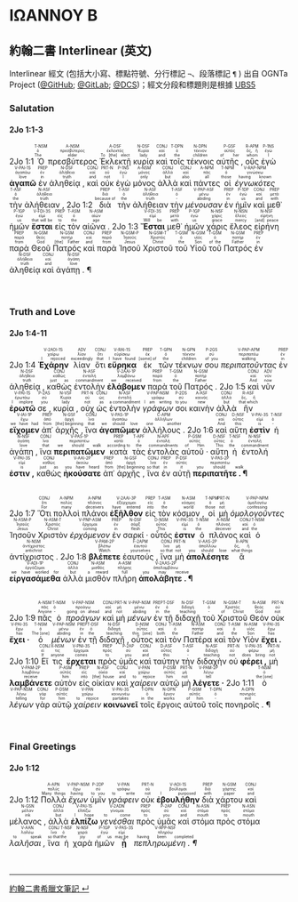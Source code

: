 # ΙΩΑΝΝΟΥ Β

## 約翰二書 Interlinear (英文)
Interlinear 經文 (包括大小寫、標點符號、分行標記 `¬`、段落標記 `¶` ) 出自 OGNTa Project ([@GitHub](https://github.com/Andley/OGNTa); [@GitLab](https://gitlab.com/Andley/ognta); [@DCS](https://git.door43.org/Andley/OGNTa))；經文分段和標題則是根據 [UBS5](https://www.academic-bible.com/en/online-bibles/greek-new-testament-ubs5/read-the-bible-text/bibel/text/lesen/stelle/73/10001/19999/ch/8feb828f46a4c65384fe9aebf6d55ebe/)


### Salutation 
#### 2Jo 1:1-3
<rt>2Jo 1:1</rt> <RUBY><ruby><ruby>Ὁ<rt>The</rt></ruby><rt>ὁ</rt></ruby><rt>T-NSM</rt></RUBY> <RUBY><ruby><ruby>πρεσβύτερος<rt>elder</rt></ruby><rt>πρεσβύτερος</rt></ruby><rt>A-NSM</rt></RUBY> <RUBY><ruby><ruby>Ἐκλεκτῇ<rt>To [the] elect</rt></ruby><rt>ἐκλεκτός</rt></ruby><rt>A-DSF</rt></RUBY> <RUBY><ruby><ruby>κυρίᾳ<rt>lady</rt></ruby><rt>Κυρία</rt></ruby><rt>N-DSF</rt></RUBY> <RUBY><ruby><ruby>καὶ<rt>and</rt></ruby><rt>καί</rt></ruby><rt>CONJ</rt></RUBY> <RUBY><ruby><ruby>τοῖς<rt>the</rt></ruby><rt>ὁ</rt></ruby><rt>T-DPN</rt></RUBY> <RUBY><ruby><ruby>τέκνοις<rt>children</rt></ruby><rt>τέκνον</rt></ruby><rt>N-DPN</rt></RUBY> <RUBY><ruby><ruby>αὐτῆς ,<rt>of her</rt></ruby><rt>αὐτός</rt></ruby><rt>P-GSF</rt></RUBY> <RUBY><ruby><ruby>οὓς<rt>whom</rt></ruby><rt>ὅς, ἥ</rt></ruby><rt>R-APM</rt></RUBY> <RUBY><ruby><ruby>ἐγὼ<rt>I</rt></ruby><rt>ἐγώ</rt></ruby><rt>P-1NS</rt></RUBY> <RUBY><ruby><ruby><strong>ἀγαπῶ</strong><rt>love</rt></ruby><rt>ἀγαπάω</rt></ruby><rt>V-PAI-1S</rt></RUBY> <RUBY><ruby><ruby>ἐν<rt>in</rt></ruby><rt>ἐν</rt></ruby><rt>PREP</rt></RUBY> <RUBY><ruby><ruby>ἀληθείᾳ ,<rt>truth</rt></ruby><rt>ἀλήθεια</rt></ruby><rt>N-DSF</rt></RUBY> <RUBY><ruby><ruby>καὶ<rt>and</rt></ruby><rt>καί</rt></ruby><rt>CONJ</rt></RUBY> <RUBY><ruby><ruby>οὐκ<rt>not</rt></ruby><rt>οὐ</rt></ruby><rt>PRT-N</rt></RUBY> <RUBY><ruby><ruby>ἐγὼ<rt>I</rt></ruby><rt>ἐγώ</rt></ruby><rt>P-1NS</rt></RUBY> <RUBY><ruby><ruby>μόνος<rt>only</rt></ruby><rt>μόνος</rt></ruby><rt>A-NSM</rt></RUBY> <RUBY><ruby><ruby>ἀλλὰ<rt>but</rt></ruby><rt>ἀλλά</rt></ruby><rt>CONJ</rt></RUBY> <RUBY><ruby><ruby>καὶ<rt>also</rt></ruby><rt>καί</rt></ruby><rt>CONJ</rt></RUBY> <RUBY><ruby><ruby>πάντες<rt>all</rt></ruby><rt>πᾶς</rt></ruby><rt>A-NPM</rt></RUBY> <RUBY><ruby><ruby>οἱ<rt>those</rt></ruby><rt>ὁ</rt></ruby><rt>T-NPM</rt></RUBY> <RUBY><ruby><ruby><em>ἐγνωκότες</em><rt>having known</rt></ruby><rt>γινώσκω</rt></ruby><rt>V-RAP-NPM</rt></RUBY> <RUBY><ruby><ruby>τὴν<rt>the</rt></ruby><rt>ὁ</rt></ruby><rt>T-ASF</rt></RUBY> <RUBY><ruby><ruby>ἀλήθειαν ,<rt>truth</rt></ruby><rt>ἀλήθεια</rt></ruby><rt>N-ASF</rt></RUBY> <rt>2Jo 1:2</rt> <RUBY><ruby><ruby>διὰ<rt>because of</rt></ruby><rt>διά</rt></ruby><rt>PREP</rt></RUBY> <RUBY><ruby><ruby>τὴν<rt>the</rt></ruby><rt>ὁ</rt></ruby><rt>T-ASF</rt></RUBY> <RUBY><ruby><ruby>ἀλήθειαν<rt>truth</rt></ruby><rt>ἀλήθεια</rt></ruby><rt>N-ASF</rt></RUBY> <RUBY><ruby><ruby>τὴν<rt>-</rt></ruby><rt>ὁ</rt></ruby><rt>T-ASF</rt></RUBY> <RUBY><ruby><ruby><em>μένουσαν</em><rt>abiding</rt></ruby><rt>μένω</rt></ruby><rt>V-PAP-ASF</rt></RUBY> <RUBY><ruby><ruby>ἐν<rt>in</rt></ruby><rt>ἐν</rt></ruby><rt>PREP</rt></RUBY> <RUBY><ruby><ruby>ἡμῖν<rt>us</rt></ruby><rt>ἐγώ</rt></ruby><rt>P-1DP</rt></RUBY> <RUBY><ruby><ruby>καὶ<rt>and</rt></ruby><rt>καί</rt></ruby><rt>CONJ</rt></RUBY> <RUBY><ruby><ruby>μεθ᾽<rt>with</rt></ruby><rt>μετά</rt></ruby><rt>PREP</rt></RUBY> <RUBY><ruby><ruby>ἡμῶν<rt>us</rt></ruby><rt>ἐγώ</rt></ruby><rt>P-1GP</rt></RUBY> <RUBY><ruby><ruby><strong>ἔσται</strong><rt>that will be</rt></ruby><rt>εἰμί</rt></ruby><rt>V-FDI-3S</rt></RUBY> <RUBY><ruby><ruby>εἰς<rt>to</rt></ruby><rt>εἰς</rt></ruby><rt>PREP</rt></RUBY> <RUBY><ruby><ruby>τὸν<rt>the</rt></ruby><rt>ὁ</rt></ruby><rt>T-ASM</rt></RUBY> <RUBY><ruby><ruby>αἰῶνα .<rt>age</rt></ruby><rt>αἰών</rt></ruby><rt>N-ASM</rt></RUBY> <rt>2Jo 1:3</rt> <RUBY><ruby><ruby><strong>Ἔσται</strong><rt>Will be</rt></ruby><rt>εἰμί</rt></ruby><rt>V-FDI-3S</rt></RUBY> <RUBY><ruby><ruby>μεθ᾽<rt>with</rt></ruby><rt>μετά</rt></ruby><rt>PREP</rt></RUBY> <RUBY><ruby><ruby>ἡμῶν<rt>us</rt></ruby><rt>ἐγώ</rt></ruby><rt>P-1GP</rt></RUBY> <RUBY><ruby><ruby>χάρις<rt>grace</rt></ruby><rt>χάρις</rt></ruby><rt>N-NSF</rt></RUBY> <RUBY><ruby><ruby>ἔλεος<rt>mercy</rt></ruby><rt>ἔλεος</rt></ruby><rt>N-NSN</rt></RUBY> <RUBY><ruby><ruby>εἰρήνη<rt>[and] peace</rt></ruby><rt>εἰρήνη</rt></ruby><rt>N-NSF</rt></RUBY> <RUBY><ruby><ruby>παρὰ<rt>from</rt></ruby><rt>παρά</rt></ruby><rt>PREP</rt></RUBY> <RUBY><ruby><ruby>Θεοῦ<rt>God</rt></ruby><rt>θεός</rt></ruby><rt>N-GSM</rt></RUBY> <RUBY><ruby><ruby>Πατρός<rt>[the] Father</rt></ruby><rt>πατήρ</rt></ruby><rt>N-GSM</rt></RUBY> <RUBY><ruby><ruby>καὶ<rt>and</rt></ruby><rt>καί</rt></ruby><rt>CONJ</rt></RUBY> <RUBY><ruby><ruby>παρὰ<rt>from</rt></ruby><rt>παρά</rt></ruby><rt>PREP</rt></RUBY> <RUBY><ruby><ruby>Ἰησοῦ<rt>Jesus</rt></ruby><rt>Ἰησοῦς</rt></ruby><rt>N-GSM-P</rt></RUBY> <RUBY><ruby><ruby>Χριστοῦ<rt>Christ</rt></ruby><rt>Χριστός</rt></ruby><rt>N-GSM-T</rt></RUBY> <RUBY><ruby><ruby>τοῦ<rt>the</rt></ruby><rt>ὁ</rt></ruby><rt>T-GSM</rt></RUBY> <RUBY><ruby><ruby>Υἱοῦ<rt>Son</rt></ruby><rt>υἱός</rt></ruby><rt>N-GSM</rt></RUBY> <RUBY><ruby><ruby>τοῦ<rt>of the</rt></ruby><rt>ὁ</rt></ruby><rt>T-GSM</rt></RUBY> <RUBY><ruby><ruby>Πατρός<rt>Father</rt></ruby><rt>πατήρ</rt></ruby><rt>N-GSM</rt></RUBY> <RUBY><ruby><ruby>ἐν<rt>in</rt></ruby><rt>ἐν</rt></ruby><rt>PREP</rt></RUBY> <RUBY><ruby><ruby>ἀληθείᾳ<rt>truth</rt></ruby><rt>ἀλήθεια</rt></ruby><rt>N-DSF</rt></RUBY> <RUBY><ruby><ruby>καὶ<rt>and</rt></ruby><rt>καί</rt></ruby><rt>CONJ</rt></RUBY> <RUBY><ruby><ruby>ἀγάπῃ . ¶<rt>love</rt></ruby><rt>ἀγάπη</rt></ruby><rt>N-DSF</rt></RUBY><br><br><br> 
### Truth and Love 
#### 2Jo 1:4-11
<rt>2Jo 1:4</rt> <RUBY><ruby><ruby><strong>Ἐχάρην</strong><rt>I rejoiced</rt></ruby><rt>χαίρω</rt></ruby><rt>V-2AOI-1S</rt></RUBY> <RUBY><ruby><ruby>λίαν<rt>exceedingly</rt></ruby><rt>λίαν</rt></ruby><rt>ADV</rt></RUBY> <RUBY><ruby><ruby>ὅτι<rt>that</rt></ruby><rt>ὅτι</rt></ruby><rt>CONJ</rt></RUBY> <RUBY><ruby><ruby><strong>εὕρηκα</strong><rt>I have found</rt></ruby><rt>εὑρίσκω</rt></ruby><rt>V-RAI-1S</rt></RUBY> <RUBY><ruby><ruby>ἐκ<rt>[some] of</rt></ruby><rt>ἐκ</rt></ruby><rt>PREP</rt></RUBY> <RUBY><ruby><ruby>τῶν<rt>the</rt></ruby><rt>ὁ</rt></ruby><rt>T-GPN</rt></RUBY> <RUBY><ruby><ruby>τέκνων<rt>children</rt></ruby><rt>τέκνον</rt></ruby><rt>N-GPN</rt></RUBY> <RUBY><ruby><ruby>σου<rt>of you</rt></ruby><rt>σύ</rt></ruby><rt>P-2GS</rt></RUBY> <RUBY><ruby><ruby><em>περιπατοῦντας</em><rt>walking</rt></ruby><rt>περιπατέω</rt></ruby><rt>V-PAP-APM</rt></RUBY> <RUBY><ruby><ruby>ἐν<rt>in</rt></ruby><rt>ἐν</rt></ruby><rt>PREP</rt></RUBY> <RUBY><ruby><ruby>ἀληθείᾳ ,<rt>truth</rt></ruby><rt>ἀλήθεια</rt></ruby><rt>N-DSF</rt></RUBY> <RUBY><ruby><ruby>καθὼς<rt>just as</rt></ruby><rt>καθώς</rt></ruby><rt>CONJ</rt></RUBY> <RUBY><ruby><ruby>ἐντολὴν<rt>commandment</rt></ruby><rt>ἐντολή</rt></ruby><rt>N-ASF</rt></RUBY> <RUBY><ruby><ruby><strong>ἐλάβομεν</strong><rt>we received</rt></ruby><rt>λαμβάνω</rt></ruby><rt>V-2AAI-1P</rt></RUBY> <RUBY><ruby><ruby>παρὰ<rt>from</rt></ruby><rt>παρά</rt></ruby><rt>PREP</rt></RUBY> <RUBY><ruby><ruby>τοῦ<rt>the</rt></ruby><rt>ὁ</rt></ruby><rt>T-GSM</rt></RUBY> <RUBY><ruby><ruby>Πατρός .<rt>Father</rt></ruby><rt>πατήρ</rt></ruby><rt>N-GSM</rt></RUBY> <rt>2Jo 1:5</rt> <RUBY><ruby><ruby>καὶ<rt>And</rt></ruby><rt>καί</rt></ruby><rt>CONJ</rt></RUBY> <RUBY><ruby><ruby>νῦν<rt>now</rt></ruby><rt>νῦν</rt></ruby><rt>ADV</rt></RUBY> <RUBY><ruby><ruby><strong>ἐρωτῶ</strong><rt>I implore</rt></ruby><rt>ἐρωτάω</rt></ruby><rt>V-PAI-1S</rt></RUBY> <RUBY><ruby><ruby>σε ,<rt>you</rt></ruby><rt>σύ</rt></ruby><rt>P-2AS</rt></RUBY> <RUBY><ruby><ruby>κυρία ,<rt>lady</rt></ruby><rt>Κυρία</rt></ruby><rt>N-VSF</rt></RUBY> <RUBY><ruby><ruby>οὐχ<rt>not</rt></ruby><rt>οὐ</rt></ruby><rt>PRT-N</rt></RUBY> <RUBY><ruby><ruby>ὡς<rt>as</rt></ruby><rt>ὡς</rt></ruby><rt>CONJ</rt></RUBY> <RUBY><ruby><ruby>ἐντολὴν<rt>a commandment</rt></ruby><rt>ἐντολή</rt></ruby><rt>N-ASF</rt></RUBY> <RUBY><ruby><ruby><em>γράφων</em><rt>I am writing</rt></ruby><rt>γράφω</rt></ruby><rt>V-PAP-NSM</rt></RUBY> <RUBY><ruby><ruby>σοι<rt>to you</rt></ruby><rt>σύ</rt></ruby><rt>P-2DS</rt></RUBY> <RUBY><ruby><ruby>καινὴν<rt>new</rt></ruby><rt>καινός</rt></ruby><rt>A-ASF</rt></RUBY> <RUBY><ruby><ruby>ἀλλὰ<rt>but</rt></ruby><rt>ἀλλά</rt></ruby><rt>CONJ</rt></RUBY> <RUBY><ruby><ruby>ἣν<rt>that which</rt></ruby><rt>ὅς, ἥ</rt></ruby><rt>R-ASF</rt></RUBY> <RUBY><ruby><ruby><strong>εἴχομεν</strong><rt>we have had</rt></ruby><rt>ἔχω</rt></ruby><rt>V-IAI-1P</rt></RUBY> <RUBY><ruby><ruby>ἀπ᾽<rt>from</rt></ruby><rt>ἀπό</rt></ruby><rt>PREP</rt></RUBY> <RUBY><ruby><ruby>ἀρχῆς ,<rt>[the] beginning</rt></ruby><rt>ἀρχή</rt></ruby><rt>N-GSF</rt></RUBY> <RUBY><ruby><ruby>ἵνα<rt>that</rt></ruby><rt>ἵνα</rt></ruby><rt>CONJ</rt></RUBY> <RUBY><ruby><ruby><strong>ἀγαπῶμεν</strong><rt>we should love</rt></ruby><rt>ἀγαπάω</rt></ruby><rt>V-PAS-1P</rt></RUBY> <RUBY><ruby><ruby>ἀλλήλους .<rt>one another</rt></ruby><rt>ἀλλήλων</rt></ruby><rt>C-APM</rt></RUBY> <rt>2Jo 1:6</rt> <RUBY><ruby><ruby>καὶ<rt>And</rt></ruby><rt>καί</rt></ruby><rt>CONJ</rt></RUBY> <RUBY><ruby><ruby>αὕτη<rt>this</rt></ruby><rt>οὗτος</rt></ruby><rt>D-NSF</rt></RUBY> <RUBY><ruby><ruby><strong>ἐστὶν</strong><rt>is</rt></ruby><rt>εἰμί</rt></ruby><rt>V-PAI-3S</rt></RUBY> <RUBY><ruby><ruby>ἡ<rt>-</rt></ruby><rt>ὁ</rt></ruby><rt>T-NSF</rt></RUBY> <RUBY><ruby><ruby>ἀγάπη ,<rt>love</rt></ruby><rt>ἀγάπη</rt></ruby><rt>N-NSF</rt></RUBY> <RUBY><ruby><ruby>ἵνα<rt>that</rt></ruby><rt>ἵνα</rt></ruby><rt>CONJ</rt></RUBY> <RUBY><ruby><ruby><strong>περιπατῶμεν</strong><rt>we should walk</rt></ruby><rt>περιπατέω</rt></ruby><rt>V-PAS-1P</rt></RUBY> <RUBY><ruby><ruby>κατὰ<rt>according to</rt></ruby><rt>κατά</rt></ruby><rt>PREP</rt></RUBY> <RUBY><ruby><ruby>τὰς<rt>the</rt></ruby><rt>ὁ</rt></ruby><rt>T-APF</rt></RUBY> <RUBY><ruby><ruby>ἐντολὰς<rt>commandments</rt></ruby><rt>ἐντολή</rt></ruby><rt>N-APF</rt></RUBY> <RUBY><ruby><ruby>αὐτοῦ ·<rt>of Him</rt></ruby><rt>αὐτός</rt></ruby><rt>P-GSM</rt></RUBY> <RUBY><ruby><ruby>αὕτη<rt>This</rt></ruby><rt>οὗτος</rt></ruby><rt>D-NSF</rt></RUBY> <RUBY><ruby><ruby>ἡ<rt>the</rt></ruby><rt>ὁ</rt></ruby><rt>T-NSF</rt></RUBY> <RUBY><ruby><ruby>ἐντολή<rt>commandment</rt></ruby><rt>ἐντολή</rt></ruby><rt>N-NSF</rt></RUBY> <RUBY><ruby><ruby><strong>ἐστιν ,</strong><rt>is</rt></ruby><rt>εἰμί</rt></ruby><rt>V-PAI-3S</rt></RUBY> <RUBY><ruby><ruby>καθὼς<rt>just as</rt></ruby><rt>καθώς</rt></ruby><rt>CONJ</rt></RUBY> <RUBY><ruby><ruby><strong>ἠκούσατε</strong><rt>you have heard</rt></ruby><rt>ἀκούω</rt></ruby><rt>V-AAI-2P</rt></RUBY> <RUBY><ruby><ruby>ἀπ᾽<rt>from</rt></ruby><rt>ἀπό</rt></ruby><rt>PREP</rt></RUBY> <RUBY><ruby><ruby>ἀρχῆς ,<rt>[the] beginning</rt></ruby><rt>ἀρχή</rt></ruby><rt>N-GSF</rt></RUBY> <RUBY><ruby><ruby>ἵνα<rt>so that</rt></ruby><rt>ἵνα</rt></ruby><rt>CONJ</rt></RUBY> <RUBY><ruby><ruby>ἐν<rt>in</rt></ruby><rt>ἐν</rt></ruby><rt>PREP</rt></RUBY> <RUBY><ruby><ruby>αὐτῇ<rt>it</rt></ruby><rt>αὐτός</rt></ruby><rt>P-DSF</rt></RUBY> <RUBY><ruby><ruby><strong>περιπατῆτε . ¶</strong><rt>you should walk</rt></ruby><rt>περιπατέω</rt></ruby><rt>V-PAS-2P</rt></RUBY><br><br><br> <rt>2Jo 1:7</rt> <RUBY><ruby><ruby>Ὅτι<rt>For</rt></ruby><rt>ὅτι</rt></ruby><rt>CONJ</rt></RUBY> <RUBY><ruby><ruby>πολλοὶ<rt>many</rt></ruby><rt>πολύς</rt></ruby><rt>A-NPM</rt></RUBY> <RUBY><ruby><ruby>πλάνοι<rt>deceivers</rt></ruby><rt>πλάνος</rt></ruby><rt>A-NPM</rt></RUBY> <RUBY><ruby><ruby><strong>ἐξῆλθον</strong><rt>have entered</rt></ruby><rt>ἐξέρχομαι</rt></ruby><rt>V-2AAI-3P</rt></RUBY> <RUBY><ruby><ruby>εἰς<rt>into</rt></ruby><rt>εἰς</rt></ruby><rt>PREP</rt></RUBY> <RUBY><ruby><ruby>τὸν<rt>the</rt></ruby><rt>ὁ</rt></ruby><rt>T-ASM</rt></RUBY> <RUBY><ruby><ruby>κόσμον ,<rt>world</rt></ruby><rt>κόσμος</rt></ruby><rt>N-ASM</rt></RUBY> <RUBY><ruby><ruby>οἱ<rt>those</rt></ruby><rt>ὁ</rt></ruby><rt>T-NPM</rt></RUBY> <RUBY><ruby><ruby>μὴ<rt>not</rt></ruby><rt>μή</rt></ruby><rt>PRT-N</rt></RUBY> <RUBY><ruby><ruby><em>ὁμολογοῦντες</em><rt>confessing</rt></ruby><rt>ὁμολογέω</rt></ruby><rt>V-PAP-NPM</rt></RUBY> <RUBY><ruby><ruby>Ἰησοῦν<rt>Jesus</rt></ruby><rt>Ἰησοῦς</rt></ruby><rt>N-ASM-P</rt></RUBY> <RUBY><ruby><ruby>Χριστὸν<rt>Christ</rt></ruby><rt>Χριστός</rt></ruby><rt>N-ASM-T</rt></RUBY> <RUBY><ruby><ruby><em>ἐρχόμενον</em><rt>coming</rt></ruby><rt>ἔρχομαι</rt></ruby><rt>V-PNP-ASM</rt></RUBY> <RUBY><ruby><ruby>ἐν<rt>in</rt></ruby><rt>ἐν</rt></ruby><rt>PREP</rt></RUBY> <RUBY><ruby><ruby>σαρκί ·<rt>flesh</rt></ruby><rt>σάρξ</rt></ruby><rt>N-DSF</rt></RUBY> <RUBY><ruby><ruby>οὗτός<rt>This</rt></ruby><rt>οὗτος</rt></ruby><rt>D-NSM</rt></RUBY> <RUBY><ruby><ruby><strong>ἐστιν</strong><rt>is</rt></ruby><rt>εἰμί</rt></ruby><rt>V-PAI-3S</rt></RUBY> <RUBY><ruby><ruby>ὁ<rt>the</rt></ruby><rt>ὁ</rt></ruby><rt>T-NSM</rt></RUBY> <RUBY><ruby><ruby>πλάνος<rt>deceiver</rt></ruby><rt>πλάνος</rt></ruby><rt>A-NSM</rt></RUBY> <RUBY><ruby><ruby>καὶ<rt>and</rt></ruby><rt>καί</rt></ruby><rt>CONJ</rt></RUBY> <RUBY><ruby><ruby>ὁ<rt>the</rt></ruby><rt>ὁ</rt></ruby><rt>T-NSM</rt></RUBY> <RUBY><ruby><ruby>ἀντίχριστος .<rt>antichrist</rt></ruby><rt>ἀντίχριστος</rt></ruby><rt>N-NSM</rt></RUBY> <rt>2Jo 1:8</rt> <RUBY><ruby><ruby><strong>βλέπετε</strong><rt>Watch</rt></ruby><rt>βλέπω</rt></ruby><rt>V-PAM-2P</rt></RUBY> <RUBY><ruby><ruby>ἑαυτούς ,<rt>yourselves</rt></ruby><rt>ἑαυτοῦ</rt></ruby><rt>F-2APM</rt></RUBY> <RUBY><ruby><ruby>ἵνα<rt>so that</rt></ruby><rt>ἵνα</rt></ruby><rt>CONJ</rt></RUBY> <RUBY><ruby><ruby>μὴ<rt>not</rt></ruby><rt>μή</rt></ruby><rt>PRT-N</rt></RUBY> <RUBY><ruby><ruby><strong>ἀπολέσητε</strong><rt>you should lose</rt></ruby><rt>ἀπολλύω</rt></ruby><rt>V-AAS-2P</rt></RUBY> <RUBY><ruby><ruby>ἃ<rt>what things</rt></ruby><rt>ὅς, ἥ</rt></ruby><rt>R-APN</rt></RUBY> <RUBY><ruby><ruby><strong>εἰργασάμεθα</strong><rt>we have worked for</rt></ruby><rt>ἐργάζομαι</rt></ruby><rt>V-ADI-1P</rt></RUBY> <RUBY><ruby><ruby>ἀλλὰ<rt>but</rt></ruby><rt>ἀλλά</rt></ruby><rt>CONJ</rt></RUBY> <RUBY><ruby><ruby>μισθὸν<rt>a reward</rt></ruby><rt>μισθός</rt></ruby><rt>N-ASM</rt></RUBY> <RUBY><ruby><ruby>πλήρη<rt>full</rt></ruby><rt>πλήρης</rt></ruby><rt>A-ASM</rt></RUBY> <RUBY><ruby><ruby><strong>ἀπολάβητε . ¶</strong><rt>you may receive</rt></ruby><rt>ἀπολαμβάνω</rt></ruby><rt>V-2AAS-2P</rt></RUBY><br><br><br> <rt>2Jo 1:9</rt> <RUBY><ruby><ruby>πᾶς<rt>Anyone</rt></ruby><rt>πᾶς</rt></ruby><rt>A-NSM</rt></RUBY> <RUBY><ruby><ruby>ὁ<rt>-</rt></ruby><rt>ὁ</rt></ruby><rt>T-NSM</rt></RUBY> <RUBY><ruby><ruby><em>προάγων</em><rt>going on ahead</rt></ruby><rt>προάγω</rt></ruby><rt>V-PAP-NSM</rt></RUBY> <RUBY><ruby><ruby>καὶ<rt>and</rt></ruby><rt>καί</rt></ruby><rt>CONJ</rt></RUBY> <RUBY><ruby><ruby>μὴ<rt>not</rt></ruby><rt>μή</rt></ruby><rt>PRT-N</rt></RUBY> <RUBY><ruby><ruby><em>μένων</em><rt>abiding</rt></ruby><rt>μένω</rt></ruby><rt>V-PAP-NSM</rt></RUBY> <RUBY><ruby><ruby>ἐν<rt>in</rt></ruby><rt>ἐν</rt></ruby><rt>PREP</rt></RUBY> <RUBY><ruby><ruby>τῇ<rt>the</rt></ruby><rt>ὁ</rt></ruby><rt>T-DSF</rt></RUBY> <RUBY><ruby><ruby>διδαχῇ<rt>teaching</rt></ruby><rt>διδαχή</rt></ruby><rt>N-DSF</rt></RUBY> <RUBY><ruby><ruby>τοῦ<rt>-</rt></ruby><rt>ὁ</rt></ruby><rt>T-GSM</rt></RUBY> <RUBY><ruby><ruby>Χριστοῦ<rt>of Christ</rt></ruby><rt>Χριστός</rt></ruby><rt>N-GSM-T</rt></RUBY> <RUBY><ruby><ruby>Θεὸν<rt>God</rt></ruby><rt>θεός</rt></ruby><rt>N-ASM</rt></RUBY> <RUBY><ruby><ruby>οὐκ<rt>not</rt></ruby><rt>οὐ</rt></ruby><rt>PRT-N</rt></RUBY> <RUBY><ruby><ruby><strong>ἔχει ·</strong><rt>has</rt></ruby><rt>ἔχω</rt></ruby><rt>V-PAI-3S</rt></RUBY> <RUBY><ruby><ruby>ὁ<rt>The [one]</rt></ruby><rt>ὁ</rt></ruby><rt>T-NSM</rt></RUBY> <RUBY><ruby><ruby><em>μένων</em><rt>abiding</rt></ruby><rt>μένω</rt></ruby><rt>V-PAP-NSM</rt></RUBY> <RUBY><ruby><ruby>ἐν<rt>in</rt></ruby><rt>ἐν</rt></ruby><rt>PREP</rt></RUBY> <RUBY><ruby><ruby>τῇ<rt>the</rt></ruby><rt>ὁ</rt></ruby><rt>T-DSF</rt></RUBY> <RUBY><ruby><ruby>διδαχῇ ,<rt>teaching</rt></ruby><rt>διδαχή</rt></ruby><rt>N-DSF</rt></RUBY> <RUBY><ruby><ruby>οὗτος<rt>this [one]</rt></ruby><rt>οὗτος</rt></ruby><rt>D-NSM</rt></RUBY> <RUBY><ruby><ruby>καὶ<rt>both</rt></ruby><rt>καί</rt></ruby><rt>CONJ</rt></RUBY> <RUBY><ruby><ruby>τὸν<rt>the</rt></ruby><rt>ὁ</rt></ruby><rt>T-ASM</rt></RUBY> <RUBY><ruby><ruby>Πατέρα<rt>Father</rt></ruby><rt>πατήρ</rt></ruby><rt>N-ASM</rt></RUBY> <RUBY><ruby><ruby>καὶ<rt>and</rt></ruby><rt>καί</rt></ruby><rt>CONJ</rt></RUBY> <RUBY><ruby><ruby>τὸν<rt>the</rt></ruby><rt>ὁ</rt></ruby><rt>T-ASM</rt></RUBY> <RUBY><ruby><ruby>Υἱὸν<rt>Son</rt></ruby><rt>υἱός</rt></ruby><rt>N-ASM</rt></RUBY> <RUBY><ruby><ruby><strong>ἔχει .</strong><rt>has</rt></ruby><rt>ἔχω</rt></ruby><rt>V-PAI-3S</rt></RUBY> <rt>2Jo 1:10</rt> <RUBY><ruby><ruby>Εἴ<rt>If</rt></ruby><rt>εἰ</rt></ruby><rt>CONJ</rt></RUBY> <RUBY><ruby><ruby>τις<rt>anyone</rt></ruby><rt>τις</rt></ruby><rt>X-NSM</rt></RUBY> <RUBY><ruby><ruby><strong>ἔρχεται</strong><rt>comes</rt></ruby><rt>ἔρχομαι</rt></ruby><rt>V-PNI-3S</rt></RUBY> <RUBY><ruby><ruby>πρὸς<rt>to</rt></ruby><rt>πρός</rt></ruby><rt>PREP</rt></RUBY> <RUBY><ruby><ruby>ὑμᾶς<rt>you</rt></ruby><rt>σύ</rt></ruby><rt>P-2AP</rt></RUBY> <RUBY><ruby><ruby>καὶ<rt>and</rt></ruby><rt>καί</rt></ruby><rt>CONJ</rt></RUBY> <RUBY><ruby><ruby>ταύτην<rt>this</rt></ruby><rt>οὗτος</rt></ruby><rt>D-ASF</rt></RUBY> <RUBY><ruby><ruby>τὴν<rt>-</rt></ruby><rt>ὁ</rt></ruby><rt>T-ASF</rt></RUBY> <RUBY><ruby><ruby>διδαχὴν<rt>teaching</rt></ruby><rt>διδαχή</rt></ruby><rt>N-ASF</rt></RUBY> <RUBY><ruby><ruby>οὐ<rt>not</rt></ruby><rt>οὐ</rt></ruby><rt>PRT-N</rt></RUBY> <RUBY><ruby><ruby><strong>φέρει ,</strong><rt>does bring</rt></ruby><rt>φέρω</rt></ruby><rt>V-PAI-3S</rt></RUBY> <RUBY><ruby><ruby>μὴ<rt>not</rt></ruby><rt>μή</rt></ruby><rt>PRT-N</rt></RUBY> <RUBY><ruby><ruby><strong>λαμβάνετε</strong><rt>receive</rt></ruby><rt>λαμβάνω</rt></ruby><rt>V-PAM-2P</rt></RUBY> <RUBY><ruby><ruby>αὐτὸν<rt>him</rt></ruby><rt>αὐτός</rt></ruby><rt>P-ASM</rt></RUBY> <RUBY><ruby><ruby>εἰς<rt>into</rt></ruby><rt>εἰς</rt></ruby><rt>PREP</rt></RUBY> <RUBY><ruby><ruby>οἰκίαν<rt>[the] house</rt></ruby><rt>οἰκία</rt></ruby><rt>N-ASF</rt></RUBY> <RUBY><ruby><ruby>καὶ<rt>and</rt></ruby><rt>καί</rt></ruby><rt>CONJ</rt></RUBY> <RUBY><ruby><ruby><em>χαίρειν</em><rt>to rejoice</rt></ruby><rt>χαίρω</rt></ruby><rt>V-PAN</rt></RUBY> <RUBY><ruby><ruby>αὐτῷ<rt>him</rt></ruby><rt>αὐτός</rt></ruby><rt>P-DSM</rt></RUBY> <RUBY><ruby><ruby>μὴ<rt>not</rt></ruby><rt>μή</rt></ruby><rt>PRT-N</rt></RUBY> <RUBY><ruby><ruby><strong>λέγετε ·</strong><rt>tell</rt></ruby><rt>λέγω</rt></ruby><rt>V-PAM-2P</rt></RUBY> <rt>2Jo 1:11</rt> <RUBY><ruby><ruby>ὁ<rt>the [one]</rt></ruby><rt>ὁ</rt></ruby><rt>T-NSM</rt></RUBY> <RUBY><ruby><ruby><em>λέγων</em><rt>telling</rt></ruby><rt>λέγω</rt></ruby><rt>V-PAP-NSM</rt></RUBY> <RUBY><ruby><ruby>γὰρ<rt>for</rt></ruby><rt>γάρ</rt></ruby><rt>CONJ</rt></RUBY> <RUBY><ruby><ruby>αὐτῷ<rt>him</rt></ruby><rt>αὐτός</rt></ruby><rt>P-DSM</rt></RUBY> <RUBY><ruby><ruby><em>χαίρειν</em><rt>to rejoice</rt></ruby><rt>χαίρω</rt></ruby><rt>V-PAN</rt></RUBY> <RUBY><ruby><ruby><strong>κοινωνεῖ</strong><rt>partakes</rt></ruby><rt>κοινωνέω</rt></ruby><rt>V-PAI-3S</rt></RUBY> <RUBY><ruby><ruby>τοῖς<rt>in the</rt></ruby><rt>ὁ</rt></ruby><rt>T-DPN</rt></RUBY> <RUBY><ruby><ruby>ἔργοις<rt>works</rt></ruby><rt>ἔργον</rt></ruby><rt>N-DPN</rt></RUBY> <RUBY><ruby><ruby>αὐτοῦ<rt>of him</rt></ruby><rt>αὐτός</rt></ruby><rt>P-GSM</rt></RUBY> <RUBY><ruby><ruby>τοῖς<rt>-</rt></ruby><rt>ὁ</rt></ruby><rt>T-DPN</rt></RUBY> <RUBY><ruby><ruby>πονηροῖς . ¶<rt>evil</rt></ruby><rt>πονηρός</rt></ruby><rt>A-DPN</rt></RUBY><br><br><br> 

### Final Greetings 
#### 2Jo 1:12
<rt>2Jo 1:12</rt> <RUBY><ruby><ruby>Πολλὰ<rt>Many things</rt></ruby><rt>πολύς</rt></ruby><rt>A-APN</rt></RUBY> <RUBY><ruby><ruby><em>ἔχων</em><rt>having</rt></ruby><rt>ἔχω</rt></ruby><rt>V-PAP-NSM</rt></RUBY> <RUBY><ruby><ruby>ὑμῖν<rt>to you</rt></ruby><rt>σύ</rt></ruby><rt>P-2DP</rt></RUBY> <RUBY><ruby><ruby><em>γράφειν</em><rt>to write</rt></ruby><rt>γράφω</rt></ruby><rt>V-PAN</rt></RUBY> <RUBY><ruby><ruby>οὐκ<rt>not</rt></ruby><rt>οὐ</rt></ruby><rt>PRT-N</rt></RUBY> <RUBY><ruby><ruby><strong>ἐβουλήθην</strong><rt>I purposed</rt></ruby><rt>βούλομαι</rt></ruby><rt>V-AOI-1S</rt></RUBY> <RUBY><ruby><ruby>διὰ<rt>with</rt></ruby><rt>διά</rt></ruby><rt>PREP</rt></RUBY> <RUBY><ruby><ruby>χάρτου<rt>paper</rt></ruby><rt>χάρτης</rt></ruby><rt>N-GSM</rt></RUBY> <RUBY><ruby><ruby>καὶ<rt>and</rt></ruby><rt>καί</rt></ruby><rt>CONJ</rt></RUBY> <RUBY><ruby><ruby>μέλανος ,<rt>ink</rt></ruby><rt>μέλαν</rt></ruby><rt>N-GSN</rt></RUBY> <RUBY><ruby><ruby>ἀλλὰ<rt>but</rt></ruby><rt>ἀλλά</rt></ruby><rt>CONJ</rt></RUBY> <RUBY><ruby><ruby><strong>ἐλπίζω</strong><rt>I hope</rt></ruby><rt>ἐλπίζω</rt></ruby><rt>V-PAI-1S</rt></RUBY> <RUBY><ruby><ruby><em>γενέσθαι</em><rt>to come</rt></ruby><rt>γίνομαι</rt></ruby><rt>V-2ADN</rt></RUBY> <RUBY><ruby><ruby>πρὸς<rt>to</rt></ruby><rt>πρός</rt></ruby><rt>PREP</rt></RUBY> <RUBY><ruby><ruby>ὑμᾶς<rt>you</rt></ruby><rt>σύ</rt></ruby><rt>P-2AP</rt></RUBY> <RUBY><ruby><ruby>καὶ<rt>and</rt></ruby><rt>καί</rt></ruby><rt>CONJ</rt></RUBY> <RUBY><ruby><ruby>στόμα<rt>mouth</rt></ruby><rt>στόμα</rt></ruby><rt>N-ASN</rt></RUBY> <RUBY><ruby><ruby>πρὸς<rt>to</rt></ruby><rt>πρός</rt></ruby><rt>PREP</rt></RUBY> <RUBY><ruby><ruby>στόμα<rt>mouth</rt></ruby><rt>στόμα</rt></ruby><rt>N-ASN</rt></RUBY> <RUBY><ruby><ruby><em>λαλῆσαι ,</em><rt>to speak</rt></ruby><rt>λαλέω</rt></ruby><rt>V-AAN</rt></RUBY> <RUBY><ruby><ruby>ἵνα<rt>so that</rt></ruby><rt>ἵνα</rt></ruby><rt>CONJ</rt></RUBY> <RUBY><ruby><ruby>ἡ<rt>the</rt></ruby><rt>ὁ</rt></ruby><rt>T-NSF</rt></RUBY> <RUBY><ruby><ruby>χαρὰ<rt>joy</rt></ruby><rt>χαρά</rt></ruby><rt>N-NSF</rt></RUBY> <RUBY><ruby><ruby>ἡμῶν<rt>of us</rt></ruby><rt>ἐγώ</rt></ruby><rt>P-1GP</rt></RUBY> <RUBY><ruby><ruby><strong>ᾖ</strong><rt>may be</rt></ruby><rt>εἰμί</rt></ruby><rt>V-PAS-3S</rt></RUBY> <RUBY><ruby><ruby><em>πεπληρωμένη . ¶</em><rt>having been completed</rt></ruby><rt>πληρόω</rt></ruby><rt>V-RPP-NSF</rt></RUBY><br><br><br> 



---

[約翰二書希臘文筆記 ↵](2John-Notes.md)

